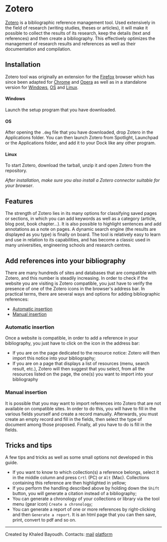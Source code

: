 # Zotero
[Zotero](https://www.zotero.org) is a bibliographic reference management tool. Used extensively in the field of research (writing studies, theses or articles), it will make it possible to collect the results of its research, keep the details (text and references) and then create a bibliography. This effectively optimizes the management of research results and references as well as their documentation and compilation. 

## Installation
Zotero tool was originally an extension for the [Firefox](https://www.clubic.com/telecharger-fiche11003-mozilla-firefox.html) browser which has since been adapted for [Chrome](https://chrome.google.com/webstore/detail/zotero-connector/ekhagklcjbdpajgpjgmbionohlpdbjgc) and [Opera](https://addons.opera.com/en/extensions/details/zotero-connector/?display=en) as well as in a standalone version for [Windows](https://www.zotero.org/download/), [OS](https://www.zotero.org/download/) and [Linux](https://www.zotero.org/download/).
#### Windows
Launch the setup program that you have downloaded.
#### OS
After opening the `.dmg` file that you have downloaded, drop Zotero in the Applications folder. You can then launch Zotero from Spotlight, Launchpad or the Applications folder, and add it to your Dock like any other program.
#### Linux
To start Zotero, download the tarball, unzip it and open Zotero from the repository.

_After installation, make sure you also install a Zotero connector suitable for your browser_.

## Features
The strength of Zotero lies in its many options for classifying saved pages or sections, in which you can add keywords as well as a category (article, blog post, book chapter...). It is also possible to highlight sentences and add annotations as a note on pages. A dynamic search engine (the results are displayed as you type) is finally on board.
The tool is relatively easy to learn and use in relation to its capabilities, and has become a classic used in many universities, engineering schools and research centres.

## Add references into your bibliography
There are many hundreds of sites and databases that are compatible with Zotero, and this number is steadily increasing.
In order to check if the website you are visiting is Zotero compatible, you just have to verify the presence of one of the Zotero icons in the browser's address bar.
In practical terms, there are several ways and options for adding bibliographic references:

- [Automatic insertion](#automatic-insertion)
- [Manual insertion](#manual-insertion)

### Automatic insertion
Once a website is compatible, in order to add a reference in your bibliography, you just have to click on the icon in the address bar:
- If you are on the page dedicated to the resource notice: Zotero will then import this notice into your bibliography;
- If you are on a page that displays a list of resources (menu, search result, etc.), Zotero will then suggest that you select, from all the resources listed on the page, the one(s) you want to import into your bibliography 

### Manual insertion
It is possible that you may want to import references into Zotero that are not available on compatible sites. In order to do this, you will have to fill in the various fields yourself and create a record manually.
Afterwards, you must create an empty record and fill in the fields, then select the type of document among those proposed. Finally, all you have to do is fill in the fields.

## Tricks and tips
A few tips and tricks as well as some small options not developed in this guide.

- If you want to know to which collection(s) a reference belongs, select it in the middle column and press `Crtl` (PC) or `Alt` (Mac). Collections containing this reference are then highlighted in yellow;
- If you perform the handling described above by holding down the `Shift` button, you will generate a citation instead of a bibliography;
- You can generate a chronology of your collections or library via the tool menu (gear icon) `Create a chronology`;
- You can generate a report of one or more references by right-clicking and then `Generate a report`. It is an html page that you can then save, print, convert to pdf and so on.


------------
Created by Khaled Bayoudh. Contacts: [mail](mailto:khaled.isimm@gmail.com) [platform](http://deep-tech.cf)


